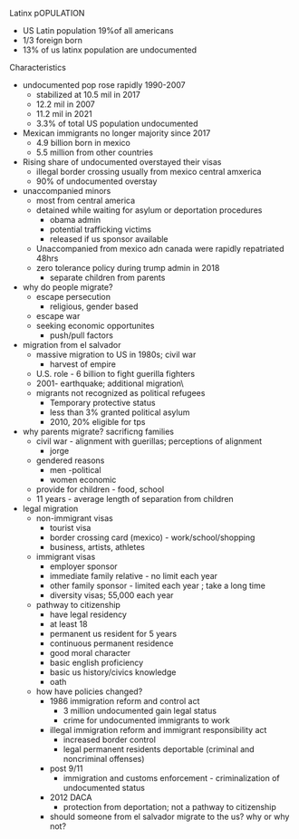Latinx pOPULATION

- US Latin population 19%of all americans
- 1/3 foreign born
- 13% of us latinx population are undocumented

Characteristics

- undocumented pop rose rapidly 1990-2007
    - stabilized at 10.5 mil in 2017
    - 12.2 mil in 2007
    - 11.2 mil in 2021
    - 3.3% of total US population undocumented
- Mexican immigrants no longer majority since 2017
    - 4.9 billion born in mexico
    - 5.5 million from other countries
- Rising share of undocumented overstayed their visas
    - illegal border crossing usually from mexico central amxerica
    - 90% of undocumented overstay
- unaccompanied minors
    - most from central america
    - detained while waiting for asylum or deportation procedures
        - obama admin
        - potential trafficking victims
        - released if us sponsor available
    - Unaccompanied from mexico adn canada were rapidly repatriated 48hrs
    - zero tolerance policy during trump admin in 2018
        - separate children from parents
- why do people migrate?
    - escape persecution
        - religious, gender based
    - escape war
    - seeking economic opportunites
        - push/pull factors
- migration from el salvador
    - massive migration to US in 1980s; civil war
        - harvest of empire
    - U.S. role - 6 billion to fight guerilla fighters
    - 2001- earthquake; additional migration\
    - migrants not recognized as political refugees
        - Temporary protective status
        - less than 3% granted political asylum
        - 2010, 20% eligible for tps
- why parents migrate? sacrificng families
    - civil war - alignment with guerillas; perceptions of alignment
        - jorge
    - gendered reasons
        - men -political
        - women economic
    - provide for children - food, school
    - 11 years - average length of separation from children
- legal migration
    - non-immigrant visas
        - tourist visa
        - border crossing card (mexico) - work/school/shopping
        - business, artists, athletes
    - immigrant visas
        - employer sponsor
        - immediate family relative - no limit each year
        - other family sponsor - limited each year ; take a long time
        - diversity visas; 55,000 each year
    - pathway to citizenship
        - have legal residency
        - at least 18
        - permanent us resident for 5 years
        - continuous permanent residence
        - good moral character
        - basic english proficiency
        - basic us history/civics knowledge
        - oath
    - how have policies changed?
        - 1986 immigration reform and control act
            - 3 million undocumented gain legal status
            - crime for undocumented immigrants to work
        - illegal immigration reform and immigrant responsibility act
            - increased border control
            - legal permanent residents deportable (criminal and noncriminal offenses)
        - post 9/11
            - immigration and customs enforcement - criminalization of undocumented status
        - 2012 DACA
            - protection from deportation; not a pathway to citizenship
        - should someone from el salvador migrate to the us? why or why not?